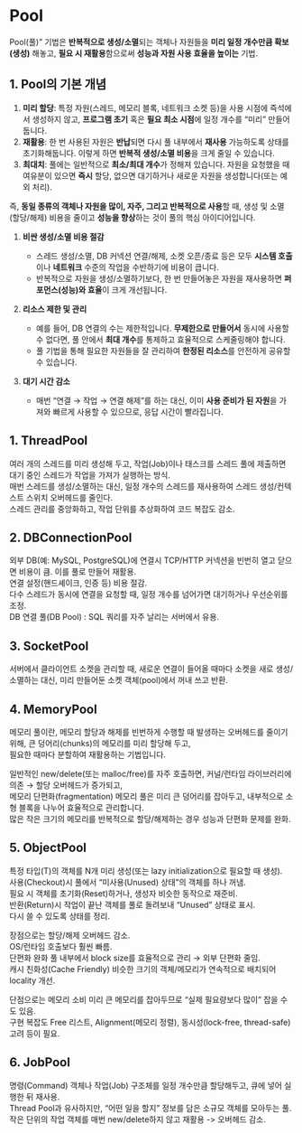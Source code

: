 # Pool   
Pool(풀)” 기법은 **반복적으로 생성/소멸**되는 객체나 자원들을 **미리 일정 개수만큼 확보(생성)** 해놓고, **필요 시 재활용**함으로써 **성능과 자원 사용 효율을 높이는** 기법.   
## 1. Pool의 기본 개념

1. **미리 할당**: 특정 자원(스레드, 메모리 블록, 네트워크 소켓 등)을 사용 시점에 즉석에서 생성하지 않고, **프로그램 초기** 혹은 **필요 최소 시점**에 일정 개수를 “미리” 만들어둡니다.
2. **재활용**: 한 번 사용된 자원은 **반납**되면 다시 풀 내부에서 **재사용** 가능하도록 상태를 초기화해둡니다. 이렇게 하면 **반복적 생성/소멸 비용**을 크게 줄일 수 있습니다.
3. **최대치**: 풀에는 일반적으로 **최소/최대 개수**가 정해져 있습니다. 자원을 요청했을 때 여유분이 있으면 **즉시** 할당, 없으면 대기하거나 새로운 자원을 생성합니다(또는 예외 처리). 

즉, **동일 종류의 객체나 자원을 많이, 자주, 그리고 반복적으로 사용**할 때, 생성 및 소멸(할당/해제) 비용을 줄이고 **성능을 향상**하는 것이 풀의 핵심 아이디어입니다.

1. **비싼 생성/소멸 비용 절감**  
   - 스레드 생성/소멸, DB 커넥션 연결/해제, 소켓 오픈/종료 등은 모두 **시스템 호출**이나 **네트워크** 수준의 작업을 수반하기에 비용이 큽니다.  
   - 반복적으로 자원을 생성/소멸하기보다, 한 번 만들어놓은 자원을 재사용하면 **퍼포먼스(성능)와 효율**이 크게 개선됩니다.

2. **리소스 제한 및 관리**  
   - 예를 들어, DB 연결의 수는 제한적입니다. **무제한으로 만들어서** 동시에 사용할 수 없다면, 풀 안에서 **최대 개수**를 통제하고 효율적으로 스케줄링해야 합니다.  
   - 풀 기법을 통해 필요한 자원들을 잘 관리하여 **한정된 리소스**를 안전하게 공유할 수 있습니다.

3. **대기 시간 감소**  
   - 매번 “연결 → 작업 → 연결 해제”를 하는 대신, 이미 **사용 준비가 된 자원**을 가져와 빠르게 사용할 수 있으므로, 응답 시간이 빨라집니다.



   
## 1. ThreadPool   
여러 개의 스레드를 미리 생성해 두고, 작업(Job)이나 태스크를 스레드 풀에 제출하면 대기 중인 스레드가 작업을 가져가 실행하는 방식.   
매번 스레드를 생성/소멸하는 대신, 일정 개수의 스레드를 재사용하여 스레드 생성/컨텍스트 스위치 오버헤드를 줄인다.   
스레드 관리를 중앙화하고, 작업 단위를 추상화하여 코드 복잡도 감소.   

## 2. DBConnectionPool   
외부 DB(예: MySQL, PostgreSQL)에 연결시 TCP/HTTP 커넥션을 빈번히 열고 닫으면 비용이 큼. 이를 풀로 만들어 재활용.   
연결 설정(핸드셰이크, 인증 등) 비용 절감.   
다수 스레드가 동시에 연결을 요청할 때, 일정 개수를 넘어가면 대기하거나 우선순위를 조정.   
DB 연결 풀(DB Pool) : SQL 쿼리를 자주 날리는 서버에서 유용.   

## 3. SocketPool   
서버에서 클라이언트 소켓을 관리할 때, 새로운 연결이 들어올 때마다 소켓을 새로 생성/소멸하는 대신, 미리 만들어둔 소켓 객체(pool)에서 꺼내 쓰고 반환.

## 4. MemoryPool   
메모리 풀이란, 메모리 할당과 해제를 빈번하게 수행할 때 발생하는 오버헤드를 줄이기 위해, 큰 덩어리(chunks)의 메모리를 미리 할당해 두고,    
필요한 때마다 분할하여 재활용하는 기법입니다.
   
일반적인 new/delete(또는 malloc/free)를 자주 호출하면, 커널/런타임 라이브러리에 의존 → 할당 오버헤드가 증가되고,   
메모리 단편화(fragmentation) 메모리 풀은 미리 큰 덩어리를 잡아두고, 내부적으로 소형 블록을 나누어 효율적으로 관리합니다.   
많은 작은 크기의 메모리를 반복적으로 할당/해제하는 경우 성능과 단편화 문제를 완화.   

## 5. ObjectPool   
특정 타입(T)의 객체를 N개 미리 생성(또는 lazy initialization으로 필요할 때 생성).   
사용(Checkout)시 풀에서 “미사용(Unused) 상태”의 객체를 하나 꺼냄.   
필요 시 객체를 초기화(Reset)하거나, 생성자 비슷한 동작으로 재준비.   
반환(Return)시 작업이 끝난 객체를 풀로 돌려보내 “Unused” 상태로 표시.   
다시 쓸 수 있도록 상태를 정리.   

장점으로는  할당/해제 오버헤드 감소.   
OS/런타임 호출보다 훨씬 빠름.   
단편화 완화 풀 내부에서 block size를 효율적으로 관리 → 외부 단편화 줄임.   
캐시 친화성(Cache Friendly) 비슷한 크기의 객체/메모리가 연속적으로 배치되어 locality 개선.   

단점으로는 메모리 소비 미리 큰 메모리를 잡아두므로 “실제 필요량보다 많이” 잡을 수도 있음.   
구현 복잡도 Free 리스트, Alignment(메모리 정렬), 동시성(lock-free, thread-safe) 고려 등이 필요.   

## 6. JobPool   
명령(Command) 객체나 작업(Job) 구조체를 일정 개수만큼 할당해두고, 큐에 넣어 실행한 뒤 재사용.   
Thread Pool과 유사하지만, “어떤 일을 할지” 정보를 담은 소규모 객체를 모아두는 풀.   
작은 단위의 작업 객체를 매번 new/delete하지 않고 재활용 -> 오버헤드 감소.   
